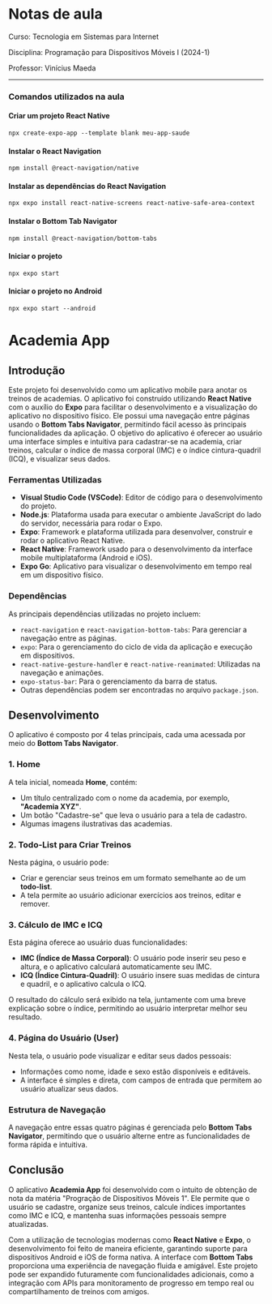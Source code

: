 # Notas de aula

Curso: Tecnologia em Sistemas para Internet

Disciplina: Programação para Dispositivos Móveis I (2024-1)

Professor: Vinícius Maeda

---

### Comandos utilizados na aula

#### Criar um projeto React Native
```
npx create-expo-app --template blank meu-app-saude
```

#### Instalar o React Navigation
```
npm install @react-navigation/native
```

#### Instalar as dependências do React Navigation
```
npx expo install react-native-screens react-native-safe-area-context
```

#### Instalar o Bottom Tab Navigator
```
npm install @react-navigation/bottom-tabs
```

#### Iniciar o projeto
```
npx expo start 
```

#### Iniciar o projeto no Android
```
npx expo start --android
```


# Academia App

## Introdução

Este projeto foi desenvolvido como um aplicativo mobile para anotar os treinos de academias. O aplicativo foi construído utilizando **React Native** com o auxílio do **Expo** para facilitar o desenvolvimento e a visualização do aplicativo no dispositivo físico. Ele possui uma navegação entre páginas usando o **Bottom Tabs Navigator**, permitindo fácil acesso às principais funcionalidades da aplicação. O objetivo do aplicativo é oferecer ao usuário uma interface simples e intuitiva para cadastrar-se na academia, criar treinos, calcular o índice de massa corporal (IMC) e o índice cintura-quadril (ICQ), e visualizar seus dados.

### Ferramentas Utilizadas

- **Visual Studio Code (VSCode)**: Editor de código para o desenvolvimento do projeto.
- **Node.js**: Plataforma usada para executar o ambiente JavaScript do lado do servidor, necessária para rodar o Expo.
- **Expo**: Framework e plataforma utilizada para desenvolver, construir e rodar o aplicativo React Native.
- **React Native**: Framework usado para o desenvolvimento da interface mobile multiplataforma (Android e iOS).
- **Expo Go**: Aplicativo para visualizar o desenvolvimento em tempo real em um dispositivo físico.

### Dependências
As principais dependências utilizadas no projeto incluem:

- `react-navigation` e `react-navigation-bottom-tabs`: Para gerenciar a navegação entre as páginas.
- `expo`: Para o gerenciamento do ciclo de vida da aplicação e execução em dispositivos.
- `react-native-gesture-handler` e `react-native-reanimated`: Utilizadas na navegação e animações.
- `expo-status-bar`: Para o gerenciamento da barra de status.
- Outras dependências podem ser encontradas no arquivo `package.json`.

## Desenvolvimento

O aplicativo é composto por 4 telas principais, cada uma acessada por meio do **Bottom Tabs Navigator**.

### 1. **Home**
A tela inicial, nomeada **Home**, contém:
- Um título centralizado com o nome da academia, por exemplo, **"Academia XYZ"**.
- Um botão "Cadastre-se" que leva o usuário para a tela de cadastro.
- Algumas imagens ilustrativas das academias.

### 2. **Todo-List para Criar Treinos**
Nesta página, o usuário pode:
- Criar e gerenciar seus treinos em um formato semelhante ao de um **todo-list**.
- A tela permite ao usuário adicionar exercícios aos treinos, editar e remover.


### 3. **Cálculo de IMC e ICQ**
Esta página oferece ao usuário duas funcionalidades:
- **IMC (Índice de Massa Corporal)**: O usuário pode inserir seu peso e altura, e o aplicativo calculará automaticamente seu IMC.
- **ICQ (Índice Cintura-Quadril)**: O usuário insere suas medidas de cintura e quadril, e o aplicativo calcula o ICQ.
  
O resultado do cálculo será exibido na tela, juntamente com uma breve explicação sobre o índice, permitindo ao usuário interpretar melhor seu resultado.

### 4. **Página do Usuário (User)**
Nesta tela, o usuário pode visualizar e editar seus dados pessoais:
- Informações como nome, idade e sexo estão disponíveis e editáveis.
- A interface é simples e direta, com campos de entrada que permitem ao usuário atualizar seus dados.

### Estrutura de Navegação
A navegação entre essas quatro páginas é gerenciada pelo **Bottom Tabs Navigator**, permitindo que o usuário alterne entre as funcionalidades de forma rápida e intuitiva.

## Conclusão

O aplicativo **Academia App** foi desenvolvido com o intuito de obtenção de nota da matéria "Progração de Dispositivos Móveis  1". Ele permite que o usuário se cadastre, organize seus treinos, calcule índices importantes como IMC e ICQ, e mantenha suas informações pessoais sempre atualizadas. 

Com a utilização de tecnologias modernas como **React Native** e **Expo**, o desenvolvimento foi feito de maneira eficiente, garantindo suporte para dispositivos Android e iOS de forma nativa. A interface com **Bottom Tabs** proporciona uma experiência de navegação fluida e amigável. Este projeto pode ser expandido futuramente com funcionalidades adicionais, como a integração com APIs para monitoramento de progresso em tempo real ou compartilhamento de treinos com amigos.

